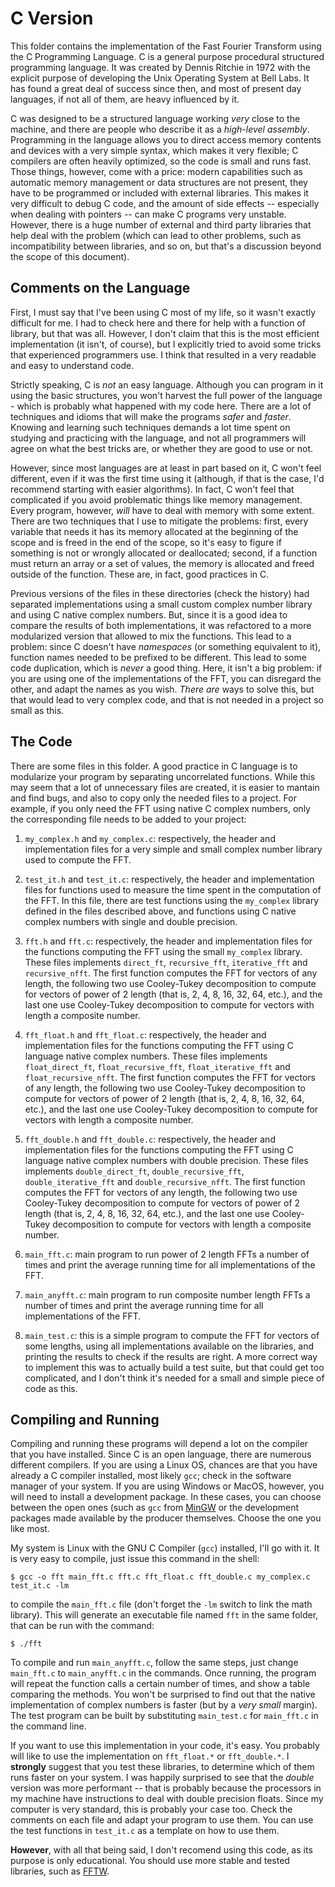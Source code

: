 # C Version
This folder contains the implementation of the Fast Fourier Transform using the C Programming Language. C is a general purpose procedural structured programming language. It was created by Dennis Ritchie in 1972 with the explicit purpose of developing the Unix Operating System at Bell Labs. It has found a great deal of success since then, and most of present day languages, if not all of them, are heavy influenced by it.

C was designed to be a structured language working *very* close to the machine, and there are people who describe it as a *high-level assembly*. Programming in the language allows you to direct access memory contents and devices with a very simple syntax, which makes it very flexible; C compilers are often heavily optimized, so the code is small and runs fast. Those things, however, come with a price: modern capabilities such as automatic memory management or data structures are not present, they have to be programmed or included with external libraries. This makes it very difficult to debug C code, and the amount of side effects -- especially when dealing with pointers -- can make C programs very unstable. However, there is a huge number of external and third party libraries that help deal with the problem (which can lead to other problems, such as incompatibility between libraries, and so on, but that's a discussion beyond the scope of this document).

## Comments on the Language
First, I must say that I've been using C most of my life, so it wasn't exactly difficult for me. I had to check here and there for help with a function of library, but that was all. However, I don't claim that this is the most efficient implementation (it isn't, of course), but I explicitly tried to avoid some tricks that experienced programmers use. I think that resulted in a very readable and easy to understand code.

Strictly speaking, C is *not* an easy language. Although you can program in it using the basic structures, you won't harvest the full power of the language - which is probably what happened with my code here. There are a lot of techniques and idioms that will make the programs *safer* and *faster*. Knowing and learning such techniques demands a lot time spent on studying and practicing with the language, and not all programmers will agree on what the best tricks are, or whether they are good to use or not.

However, since most languages are at least in part based on it, C won't feel different, even if it was the first time using it (although, if that is the case, I'd recommend starting with easier algorithms). In fact, C won't feel that complicated if you avoid problematic things like memory management. Every program, however, *will* have to deal with memory with some extent. There are two techniques that I use to mitigate the problems: first, every variable that needs it has its memory allocated at the beginning of the scope and is freed in the end of the scope, so it's easy to figure if something is not or wrongly allocated or deallocated; second, if a function must return an array or a set of values, the memory is allocated and freed outside of the function. These are, in fact, good practices in C.

Previous versions of the files in these directories (check the history) had separated implementations using a small custom complex number library and using C native complex numbers. But, since it is a good idea to compare the results of both implementations, it was refactored to a more modularized version that allowed to mix the functions. This lead to a problem: since C doesn't have _namespaces_ (or something equivalent to it), function names needed to be prefixed to be different. This lead to some code duplication, which is _never_ a good thing. Here, it isn't a big problem: if you are using one of the implementations of the FFT, you can disregard the other, and adapt the names as you wish. _There are_ ways to solve this, but that would lead to very complex code, and that is not needed in a project so small as this.

## The Code
There are some files in this folder. A good practice in C language is to modularize your program by separating uncorrelated functions. While this may seem that a lot of unnecessary files are created, it is easier to mantain and find bugs, and also to copy only the needed files to a project. For example, if you only need the FFT using native C complex numbers, only the corresponding file needs to be added to your project:

1. `my_complex.h` and `my_complex.c`: respectively, the header and implementation files for a very simple and small complex number library used to compute the FFT.

2. `test_it.h` and `test_it.c`: respectively, the header and implementation files for functions used to measure the time spent in the computation of the FFT. In this file, there are test functions using the `my_complex` library defined in the files described above, and functions using C native complex numbers with single and double precision.

3. `fft.h` and `fft.c`: respectively, the header and implementation files for the functions computing the FFT using the small `my_complex` library. These files implements `direct_ft`, `recursive_fft`, `iterative_fft` and `recursive_nfft`. The first function computes the FFT for vectors of any length, the following two use Cooley-Tukey decomposition to compute for vectors of power of 2 length (that is, 2, 4, 8, 16, 32, 64, etc.), and the last one use Cooley-Tukey decomposition to compute for vectors with length a composite number.

4. `fft_float.h` and `fft_float.c`: respectively, the header and implementation files for the functions computing the FFT using C language native complex numbers. These files implements `float_direct_ft`, `float_recursive_fft`, `float_iterative_fft` and `float_recursive_nfft`. The first function computes the FFT for vectors of any length, the following two use Cooley-Tukey decomposition to compute for vectors of power of 2 length (that is, 2, 4, 8, 16, 32, 64, etc.), and the last one use Cooley-Tukey decomposition to compute for vectors with length a composite number.

5. `fft_double.h` and `fft_double.c`: respectively, the header and implementation files for the functions computing the FFT using C language native complex numbers with double precision. These files implements `double_direct_ft`, `double_recursive_fft`, `double_iterative_fft` and `double_recursive_nfft`. The first function computes the FFT for vectors of any length, the following two use Cooley-Tukey decomposition to compute for vectors of power of 2 length (that is, 2, 4, 8, 16, 32, 64, etc.), and the last one use Cooley-Tukey decomposition to compute for vectors with length a composite number.

6. `main_fft.c`: main program to run power of 2 length FFTs a number of times and print the average running time for all implementations of the FFT.

7. `main_anyfft.c`: main program to run composite number length FFTs a number of times and print the average running time for all implementations of the FFT.

8. `main_test.c`: this is a simple program to compute the FFT for vectors of some lengths, using all implementations available on the libraries, and printing the results to check if the results are right. A more correct way to implement this was to actually build a test suite, but that could get too complicated, and I don't think it's needed for a small and simple piece of code as this.

## Compiling and Running
Compiling and running these programs will depend a lot on the compiler that you have installed. Since C is an open language, there are numerous different compilers. If you are using a Linux OS, chances are that you have already a C compiler installed, most likely `gcc`; check in the software manager of your system. If you are using Windows or MacOS, however, you will need to install a development package. In these cases, you can choose between the open ones (such as `gcc` from [MinGW](http://mingw.org/) or the development packages made available by the producer themselves. Choose the one you like most.

My system is Linux with the GNU C Compiler (`gcc`) installed, I'll go with it. It is very easy to compile, just issue this command in the shell:

```
$ gcc -o fft main_fft.c fft.c fft_float.c fft_double.c my_complex.c test_it.c -lm
```

to compile the `main_fft.c` file (don't forget the `-lm` switch to link the math library). This will generate an executable file named `fft` in the same folder, that can be run with the command:

```
$ ./fft
```

To compile and run `main_anyfft.c`, follow the same steps, just change `main_fft.c` to `main_anyfft.c` in the commands. Once running, the program will repeat the function calls a certain number of times, and show a table comparing the methods. You won't be surprised to find out that the native implementation of complex numbers is faster (but by a _very small_ margin). The test program can be built by substituting `main_test.c` for `main_fft.c` in the command line.

If you want to use this implementation in your code, it's easy. You probably will like to use the implementation on `fft_float.*` or `fft_double.*`. I **strongly** suggest that you test these libraries, to determine which of them runs faster on your system. I was happily surprised to see that the _double_ version was more performant -- that is probably because the processors in my machine have instructions to deal with double precision floats. Since my computer is very standard, this is probably your case too. Check the comments on each file and adapt your program to use them. You can use the test functions in `test_it.c` as a template on how to use them.

**However**, with all that being said, I don't recomend using this code, as its purpose is only educational. You should use more stable and tested libraries, such as [FFTW](http://www.fftw.org/).
